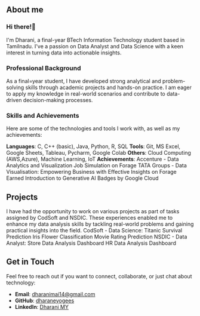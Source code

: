 ## About me 

### Hi there!👋

I'm Dharani, a final-year BTech Information Technology student based in Tamilnadu. I've a passion on Data Analyst and Data Science with a keen interest in turning data into actionable insights.

### Professional Background

As a final=year student, I have developed strong analytical and problem-solving skills through academic projects and hands-on practice. I am eager to apply my knowledge in real-world scenarios and contribute to data-driven decision-making processes.

### Skills and Achievements

Here are some of the technologies and tools I work with, as well as my achievements:

**Languages**: C, C++ (basic), Java, Python, R, SQL
**Tools**: Git, MS Excel, Google Sheets, Tableau, Pycharm, Google Colab
**Others**: Cloud Computing (AWS,Azure), Machine Learning, IoT
**Achievements**: 
 Accenture - Data Analytics and Visualization Job Simulation on Forage
 TATA Groups - Data Visualisation: Empowering Business
with Effective Insights on Forage 
 Earned Introduction to Generative AI Badges by Google Cloud

 ## Projects

I have had the opportunity to work on various projects as part of tasks assigned by CodSoft and NSDIC. These experiences enabled me to enhance my data analysis skills by tackling real-world problems and gaining practical insights into the field.
CodSoft - Data Science: 
 Titanic Survival Prediction
 Iris Flower Classification
 Movie Rating Prediction 
NSDIC - Data Analyst:
 Store Data Analysis Dashboard
 HR Data Analysis Dashboard

## Get in Touch

Feel free to reach out if you want to connect, collaborate, or just chat about technology:

- **Email**: [dharanimai14@gmail.com](mailto:dharanimai14@gmail.com)
- **GitHub**: [dharaneyogees](https://github.com/dharaneyogees)
- **LinkedIn**: [Dharani MY](https://www.linkedin.com/in/dharani1014/)

